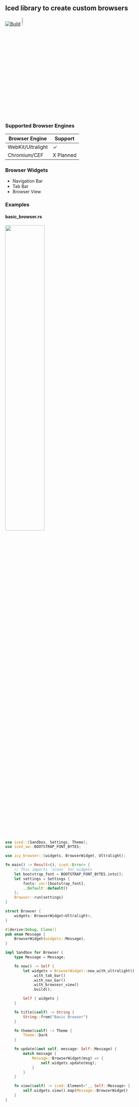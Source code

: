 ## Iced library to create custom browsers

[![Build](https://github.com/LegitCamper/rust-browser/actions/workflows/ci.yml/badge.svg)](https://github.com/LegitCamper/rust-browser/actions/workflows/ci.yml)
<img src="https://raw.githubusercontent.com/gist/hecrj/ad7ecd38f6e47ff3688a38c79fd108f0/raw/74384875ecbad02ae2a926425e9bcafd0695bade/color.svg" width=8%>

### Supported Browser Engines
| Browser Engine | Support      |
| ----------------- | --------- |
| WebKit/Ultralight | <span>&#10003;</span> |
| Chromium/CEF      | X Planned |


### Browser Widgets
- Navigation Bar
- Tab Bar
- Browser View

### Examples
#### basic_browser.rs
<img src="https://github.com/LegitCamper/rust-browser/blob/main/assets/basic_browser.png" width=50%>

``` Rust
use iced::{Sandbox, Settings, Theme};
use iced_aw::BOOTSTRAP_FONT_BYTES;

use icy_browser::{widgets, BrowserWidget, Ultralight};

fn main() -> Result<(), iced::Error> {
    // This imports `icons` for widgets
    let bootstrap_font = BOOTSTRAP_FONT_BYTES.into();
    let settings = Settings {
        fonts: vec![bootstrap_font],
        ..Default::default()
    };
    Browser::run(settings)
}

struct Browser {
    widgets: BrowserWidget<Ultralight>,
}

#[derive(Debug, Clone)]
pub enum Message {
    BrowserWidget(widgets::Message),
}

impl Sandbox for Browser {
    type Message = Message;

    fn new() -> Self {
        let widgets = BrowserWidget::new_with_ultralight()
            .with_tab_bar()
            .with_nav_bar()
            .with_browsesr_view()
            .build();

        Self { widgets }
    }

    fn title(&self) -> String {
        String::from("Basic Browser")
    }

    fn theme(&self) -> Theme {
        Theme::Dark
    }

    fn update(&mut self, message: Self::Message) {
        match message {
            Message::BrowserWidget(msg) => {
                self.widgets.update(msg);
            }
        }
    }

    fn view(&self) -> iced::Element<'_, Self::Message> {
        self.widgets.view().map(Message::BrowserWidget)
    }
}
```
